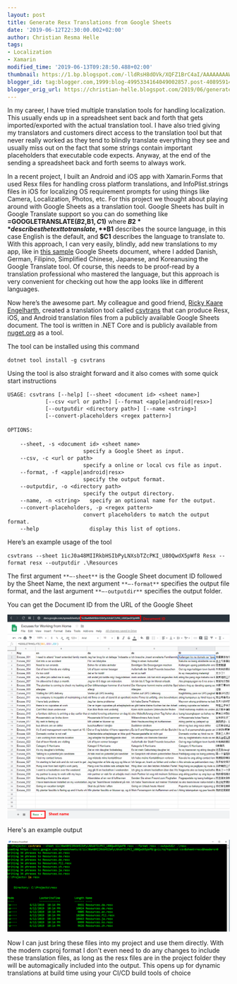 ```yaml
---
layout: post
title: Generate Resx Translations from Google Sheets
date: '2019-06-12T22:30:00.002+02:00'
author: Christian Resma Helle
tags: 
- Localization 
- Xamarin
modified_time: '2019-06-13T09:28:50.488+02:00'
thumbnail: https://1.bp.blogspot.com/-lldRsH8dOVk/XQFZ1BrC4aI/AAAAAAAAWL4/awcO8fBQ_5UuoCVeLl9ELkta7R051iCpwCEwYBhgL/s72-c/GoogleSheets.png
blogger_id: tag:blogger.com,1999:blog-4995334164049002857.post-4089591479727741453
blogger_orig_url: https://christian-helle.blogspot.com/2019/06/generate-resx-translations-using-google.html
---
```


In my career, I have tried multiple translation tools for handling localization. This usually ends up in a spreadsheet sent back and forth that gets imported/exported with the actual translation tool. I have also tried giving my translators and customers direct access to the translation tool but that never really worked as they tend to blindly translate everything they see and usually miss out on the fact that some strings contain important placeholders that executable code expects. Anyway, at the end of the sending a spreadsheet back and forth seems to always work.  

In a recent project, I built an Android and iOS app with Xamarin.Forms that used Resx files for handling cross platform translations, and InfoPlist.strings files in iOS for localizing OS requirement prompts for using things like Camera, Localization, Photos, etc. For this project we thought about playing around with Google Sheets as a translation tool. Google Sheets has built in Google Translate support so you can do something like **=GOOGLETRANSLATE($B2,$B$1,C$1)** where **$B2** describes the text to translate, **$B1** describes the source language, in this case English is the default, and **$C1** describes the language to translate to. With this approach, I can very easily, blindly, add new translations to my app, like in [this sample](http://docs.google.com/spreadsheets/d/1icJ0a48MIIRkbHSIbPyLNXsbTZcPKI_U80QwdX5pWf8) Google Sheets document, where I added Danish, German, Filipino, Simplified Chinese, Japanese, and Koreanusing the Google Translate tool. Of course, this needs to be proof-read by a translation professional who mastered the language, but this approach is very convenient for checking out how the app looks like in different languages.  

Now here’s the awesome part. My colleague and good friend, [Ricky Kaare Engelharth](https://twitter.com/rickykaare), created a translation tool called [csvtrans](https://github.com/rickykaare/csvtrans) that can produce Resx, iOS, and Android translation files from a publicly available Google Sheets document. The tool is written in .NET Core and is publicly available from [nuget.org](https://www.nuget.org/packages/csvtrans) as a tool.  

The tool can be installed using this command  

    dotnet tool install -g csvtrans

Using the tool is also straight forward and it also comes with some quick start instructions  

    USAGE: csvtrans [--help] [--sheet <document id> <sheet name>]
                [--csv <url or path>] [--format <apple|android|resx>]
                [--outputdir <directory path>] [--name <string>]
                [--convert-placeholders <regex pattern>]

    OPTIONS:

        --sheet, -s <document id> <sheet name>
                            specify a Google Sheet as input.
        --csv, -c <url or path>
                            specify a online or local cvs file as input.
        --format, -f <apple|android|resx>
                            specify the output format.
        --outputdir, -o <directory path>
                            specify the output directory.
        --name, -n <string>   specify an optional name for the output.
        --convert-placeholders, -p <regex pattern>
                            convert placeholders to match the output format.
        --help                display this list of options.

Here’s an example usage of the tool  

    csvtrans --sheet 1icJ0a48MIIRkbHSIbPyLNXsbTZcPKI_U80QwdX5pWf8 Resx --format resx --outputdir .\Resources

The first argument `**–-sheet**` is the Google Sheet document ID followed by the Sheet Name, the next argument `**–-format**` specifies the output file format, and the last argument `**–-outputdir**` specifies the output folder.  

You can get the Document ID from the URL of the Google Sheet  

![](/assets/images/resx-google-sheets.png)

Here's an example output  

![](/assets/images/resx-csvtrans-output.png)

Now I can just bring these files into my project and use them directly. With the modern csproj format I don't even need to do any changes to include these translation files, as long as the resx files are in the project folder they will be automagically included into the output. This opens up for dynamic translations at build time using your CI/CD build tools of choice
